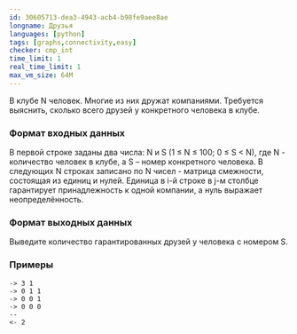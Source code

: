```yaml
---
id: 30605713-dea3-4943-acb4-b98fe9aee8ae
longname: Друзья
languages: [python]
tags: [graphs,connectivity,easy]
checker: cmp_int
time_limit: 1
real_time_limit: 1
max_vm_size: 64M
---
```



В клубе N человек. Многие из них дружат компаниями. Требуется выяснить, сколько всего друзей у конкретного человека в клубе.


### Формат входных данных

В первой строке заданы два числа: N и S (1 ≤ N ≤ 100; 0 ≤ S < N), где N - количество человек в клубе, а S – номер конкретного человека. В следующих N строках записано по N чисел - матрица смежности, состоящая из единиц и нулей. Единица в i-й строке в j-м столбце гарантирует принадлежность к одной компании, а нуль выражает неопределённость.


### Формат выходных данных

Выведите количество гарантированных друзей у человека с номером S.

### Примеры

```
-> 3 1
-> 0 1 1
-> 0 0 1
-> 0 0 0
--
<- 2
```
